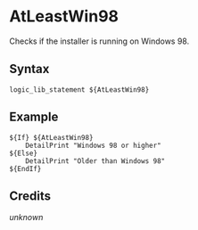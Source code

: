 # AtLeastWin98

Checks if the installer is running on Windows 98.

## Syntax

	logic_lib_statement ${AtLeastWin98}

## Example

	${If} ${AtLeastWin98}
		DetailPrint "Windows 98 or higher"
	${Else}
		DetailPrint "Older than Windows 98"
	${EndIf}

## Credits

*unknown*
